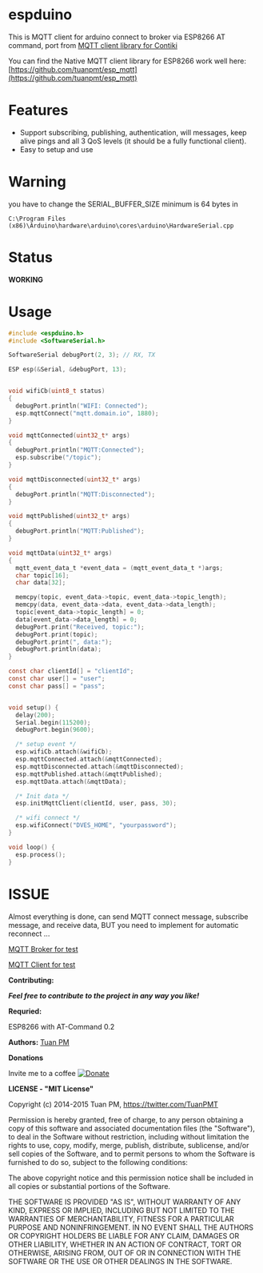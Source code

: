 espduino
========
This is MQTT client for arduino connect to broker via ESP8266 AT command, port from [MQTT client library for Contiki](https://github.com/esar/contiki-mqtt)

You can find the Native MQTT client library for ESP8266 work well here: 
[https://github.com/tuanpmt/esp_mqtt](https://github.com/tuanpmt/esp_mqtt)


Features
========


- Support subscribing, publishing, authentication, will messages, keep alive pings and all 3 QoS levels (it should be a fully functional client).
- Easy to setup and use

Warning
========

you have to change the SERIAL_BUFFER_SIZE minimum is 64 bytes in 

```
C:\Program Files (x86)\Arduino\hardware\arduino\cores\arduino\HardwareSerial.cpp
```

Status
========
**WORKING**


Usage
=======

```c
#include <espduino.h>
#include <SoftwareSerial.h>

SoftwareSerial debugPort(2, 3); // RX, TX

ESP esp(&Serial, &debugPort, 13);


void wifiCb(uint8_t status)
{
  debugPort.println("WIFI: Connected");
  esp.mqttConnect("mqtt.domain.io", 1880);
}

void mqttConnected(uint32_t* args)
{
  debugPort.println("MQTT:Connected");
  esp.subscribe("/topic");
}

void mqttDisconnected(uint32_t* args)
{
  debugPort.println("MQTT:Disconnected");
}

void mqttPublished(uint32_t* args)
{
  debugPort.println("MQTT:Published");
}

void mqttData(uint32_t* args)
{
  mqtt_event_data_t *event_data = (mqtt_event_data_t *)args;
  char topic[16];
  char data[32];

  memcpy(topic, event_data->topic, event_data->topic_length);
  memcpy(data, event_data->data, event_data->data_length);
  topic[event_data->topic_length] = 0;
  data[event_data->data_length] = 0;
  debugPort.print("Received, topic:");
  debugPort.print(topic);
  debugPort.print(", data:");
  debugPort.println(data);
}

const char clientId[] = "clientId";
const char user[] = "user";
const char pass[] = "pass";


void setup() {
  delay(200);
  Serial.begin(115200);
  debugPort.begin(9600);

  /* setup event */
  esp.wifiCb.attach(&wifiCb);
  esp.mqttConnected.attach(&mqttConnected);
  esp.mqttDisconnected.attach(&mqttDisconnected);
  esp.mqttPublished.attach(&mqttPublished);
  esp.mqttData.attach(&mqttData);

  /* Init data */
  esp.initMqttClient(clientId, user, pass, 30);

  /* wifi connect */
  esp.wifiConnect("DVES_HOME", "yourpassword");
}

void loop() {
  esp.process();
}

```

ISSUE
=====
Almost everything is done, can send MQTT connect message, subscribe message, and receive data, BUT you need to implement for automatic reconnect ...


[MQTT Broker for test](https://github.com/mcollina/mosca)

[MQTT Client for test](https://chrome.google.com/webstore/detail/mqttlens/hemojaaeigabkbcookmlgmdigohjobjm?hl=en)

**Contributing:**

***Feel free to contribute to the project in any way you like!***

**Requried:**

ESP8266 with AT-Command 0.2

**Authors:**
[Tuan PM](https://twitter.com/TuanPMT)

**Donations**

Invite me to a coffee
[![Donate](https://www.paypalobjects.com/en_US/GB/i/btn/btn_donateCC_LG.gif)](https://www.paypal.com/cgi-bin/webscr?cmd=_s-xclick&hosted_button_id=JR9RVLFC4GE6J)


**LICENSE - "MIT License"**

Copyright (c) 2014-2015 Tuan PM, https://twitter.com/TuanPMT

Permission is hereby granted, free of charge, to any person obtaining a copy of this software and associated documentation files (the "Software"), to deal in the Software without restriction, including without limitation the rights to use, copy, modify, merge, publish, distribute, sublicense, and/or sell copies of the Software, and to permit persons to whom the Software is furnished to do so, subject to the following conditions:

The above copyright notice and this permission notice shall be included in all copies or substantial portions of the Software.

THE SOFTWARE IS PROVIDED "AS IS", WITHOUT WARRANTY OF ANY KIND, EXPRESS OR IMPLIED, INCLUDING BUT NOT LIMITED TO THE WARRANTIES OF MERCHANTABILITY, FITNESS FOR A PARTICULAR PURPOSE AND NONINFRINGEMENT. IN NO EVENT SHALL THE AUTHORS OR COPYRIGHT HOLDERS BE LIABLE FOR ANY CLAIM, DAMAGES OR OTHER LIABILITY, WHETHER IN AN ACTION OF CONTRACT, TORT OR OTHERWISE, ARISING FROM, OUT OF OR IN CONNECTION WITH THE SOFTWARE OR THE USE OR OTHER DEALINGS IN THE SOFTWARE.